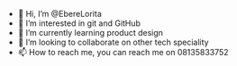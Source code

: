 - 👋 Hi, I’m @EbereLorita
- 👀 I’m interested in git and GitHub
- 🌱 I’m currently learning product design
- 💞️ I’m looking to collaborate on other tech speciality
- 📫 How to reach me, you can reach me on 08135833752

<!---
EbereLorita/EbereLorita is a ✨ special ✨ repository because its `README.md` (this file) appears on your GitHub profile.
You can click the Preview link to take a look at your changes.
--->
